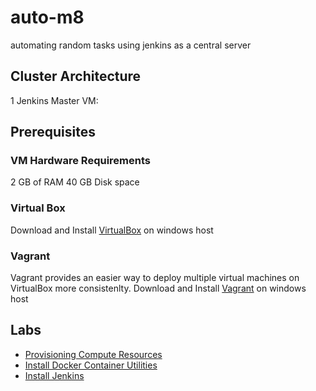 # auto-m8
automating random tasks using jenkins as a central server

## Cluster Architecture
1  Jenkins Master VM:

## Prerequisites
### VM Hardware Requirements
2 GB of RAM 
40 GB Disk space
### Virtual Box
Download and Install [VirtualBox](https://www.virtualbox.org/wiki/Downloads) on windows host
### Vagrant
Vagrant provides an easier way to deploy multiple virtual machines on VirtualBox more consistenlty.
Download and Install [Vagrant](https://www.vagrantup.com/) on windows host

## Labs

* [Provisioning Compute Resources](docs/01-compute-resources.md)
* [Install Docker Container Utilities](docs/02-setup-docker.md)
* [Install Jenkins](docs/03-install-jenkins.md)